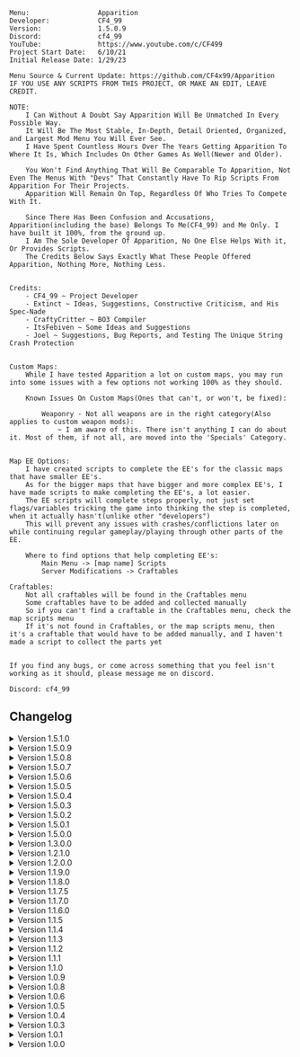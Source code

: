    Menu:                 Apparition
    Developer:            CF4_99
    Version:              1.5.0.9
    Discord:              cf4_99
    YouTube:              https://www.youtube.com/c/CF499
    Project Start Date:   6/10/21
    Initial Release Date: 1/29/23

    Menu Source & Current Update: https://github.com/CF4x99/Apparition
    IF YOU USE ANY SCRIPTS FROM THIS PROJECT, OR MAKE AN EDIT, LEAVE CREDIT.

    NOTE:
        I Can Without A Doubt Say Apparition Will Be Unmatched In Every Possible Way.
        It Will Be The Most Stable, In-Depth, Detail Oriented, Organized, and Largest Mod Menu You Will Ever See.
        I Have Spent Countless Hours Over The Years Getting Apparition To Where It Is, Which Includes On Other Games As Well(Newer and Older).

        You Won't Find Anything That Will Be Comparable To Apparition, Not Even The Menus With "Devs" That Constantly Have To Rip Scripts From Apparition For Their Projects.
        Apparition Will Remain On Top, Regardless Of Who Tries To Compete With It.

        Since There Has Been Confusion and Accusations, Apparition(including the base) Belongs To Me(CF4_99) and Me Only. I have built it 100%, from the ground up.
        I Am The Sole Developer Of Apparition, No One Else Helps With it, Or Provides Scripts.
        The Credits Below Says Exactly What These People Offered Apparition, Nothing More, Nothing Less.


    Credits:
        - CF4_99 ~ Project Developer
        - Extinct ~ Ideas, Suggestions, Constructive Criticism, and His Spec-Nade
        - CraftyCritter ~ BO3 Compiler
        - ItsFebiven ~ Some Ideas and Suggestions
        - Joel ~ Suggestions, Bug Reports, and Testing The Unique String Crash Protection


    Custom Maps:
        While I have tested Apparition a lot on custom maps, you may run into some issues with a few options not working 100% as they should.

        Known Issues On Custom Maps(Ones that can't, or won't, be fixed):

            Weaponry - Not all weapons are in the right category(Also applies to custom weapon mods):
                ~ I am aware of this. There isn't anything I can do about it. Most of them, if not all, are moved into the 'Specials' Category.


    Map EE Options:
        I have created scripts to complete the EE's for the classic maps that have smaller EE's.
        As for the bigger maps that have bigger and more complex EE's, I have made scripts to make completing the EE's, a lot easier.
        The EE scripts will complete steps properly, not just set flags/variables tricking the game into thinking the step is completed, when it actually hasn't(unlike other "developers")
        This will prevent any issues with crashes/conflictions later on while continuing regular gameplay/playing through other parts of the EE.

        Where to find options that help completing EE's:
            Main Menu -> [map name] Scripts
            Server Modifications -> Craftables
        
    Craftables:
        Not all craftables will be found in the Craftables menu
        Some craftables have to be added and collected manually
        So if you can't find a craftable in the Craftables menu, check the map scripts menu
        If it's not found in Craftables, or the map scripts menu, then it's a craftable that would have to be added manually, and I haven't made a script to collect the parts yet


    If you find any bugs, or come across something that you feel isn't working as it should, please message me on discord.

    Discord: cf4_99



## Changelog
<details>
    <summary>
        Version 1.5.1.0
    </summary>

    - While I Have Added Scripts For The New Bus Depot & Tunnel Custom Maps, They Are Still Custom Maps. Not everything is going to be perfect and working 100% as they should.
    - NOTE: The changes made for Bus Depot & Tunnel, should work for any upcoming Tranzit related survival maps from Verko

    - Fixed: Weaponry for Bus Depot & Tunnel
    - Fixed: Custom Sentry For Bus Depot & Tunnel
    - Fixed: Bullet Menu For Bus Depot & Tunnel
    - Fixed: Projectile Rain For Bus Depot & Tunnel
    - Fixed: AC130 For Bus Depot & Tunnel

    - Removed: Mystery Box Options(Applies To Bus Depot & Tunnel Only)

    - Changed: Switched from an override, to a callback for handling players disconnecting

    - Added: Pack 'a' Punch Option Slider For Bus Depot & Tunnel -- None, Upgrade, Mastery
    - Added: Shangri-La -- Allow Full EE With Less Than 4 Players
</details>

<details>
    <summary>
        Version 1.5.0.9
    </summary>

    - While I Have Added Scripts For The New Die Rise Custom Map, It Is Still A Custom Map. Not Everything(i.e. Weaponry) Will Be Working 100% As It Does On Base Maps.
    
    - Added: AIO menu design
    - Added: Die Rise -- Collect elevator keys for any selected player
    - Added: Die Rise -- Turn On Power
    - Added: Die Rise -- Edit any selected players bank cash( Max / Reset )
    - Added: Origins -- 'Enable All' option for generators
    - Added: Der Eisendrache -- Teleport Location 'Pyramid'
    - Added: 'Show Origin' option in host menu -- Used to easily get teleport locations

    - Fixed: An overlooked issue with the numberpad -- the user was able to continuously input 0, or input 0, then other numbers following
    - Fixed: Keyboard numberpad display issue for Nautaremake
    - Fixed: Issue with player score override(used for disable points and points multiplier) not working on Der Eisendrache and some custom maps
    - Fixed: Debug print array('self.PrintMessageQueue') not being pre-defined as an array
    - Fixed: Possible crash when dismantling the skybase
    - Fixed: Major issues with adding/removing weapons from the box -- Everything including adding/removing pack 'a' punched weapons SHOULD work flawlessly now
    - Fixed: Issue with 'Disable Powerups' not working
    - Fixed: Origins Player Challenges -- You can now complete challenges for any selected player(controlled by slider)
    - Fixed: Remaining issues with Der Eisendrache Easter Egg options -- Ones that I have found(not to say there aren't more)
    - Fixed: No target not disabling for some scripts that uses it
    - Fixed: Issue with the common map script that triggers zombie traps

    - Changed: Added actionslot displays to menu instructions for scrolling

</details>

<details>
    <summary>
        Version 1.5.0.8
    </summary>

    - While I Have Added Scripts For The New Mob Of The Dead Custom Map, It Is Still A Custom Map. Not Everything(i.e. Weaponry) Will Be Working 100% As It Does On Base Maps.
    - NOTE: On The New MOTD Map, If You Open All Doors & Debris, It Will Activate All Of The Perk Power Generators As Well(That's Just The Way The Map Devs Have It Set Up In Their Scripts)

    - Added: Mob Of The Dead -- Feed Devil Dogs
    - Added: Mob Of The Dead -- Activate Power Generators(Labeled By Location)
    - Added: Mob Of The Dead -- Modify After Life Lives(Modify The Amount Of After Life Lives Each Player Has -- Shows A Live Counter Of Their Lives With Their Name)
    - Added: Der Eisendrache -- Activate Pack 'a' Punch
    - Added: Der Eisendrache Side Quest -- Claw Hat
    - Added: Der Eisendrache Side Quest -- Disco Inferno
    - Added: 'RELOADING...' Display For AC130(Displays While Using The 105mm & 40mm Only)

    - Changed: Updated A Few Hash Names
    - Changed: Debug Menu Prints Position Will Now Auto-Adjust Based On The Amount Of Players -- To Avoid The Prints And Player Scores Overlapping

    - Fixed: Bug With No Target Not Getting Disabled When Exiting 'Controllable Zombie'
    - Fixed: Issue With Not Being Able To Switch AC130 Weapons While Using Keyboard & Mouse
    - Fixed: Scripts Using Indentions, Instead Of Tabs -- VSC Settings Issue

</details>

<details>
    <summary>
        Version 1.5.0.7
    </summary>

    - I finally Got Around To Finishing All Of The Bow Quest Steps For Der Eisendrache :P

    - Added: Ascension EE Option -- 'Complete Lander Password'
    - Added: Ascension EE Option -- 'Send Orb To Space'
    - Added: Shadows Of Evil EE Option -- 'Snakeskin Boots' -- Radios Are Labeled By Location
    - Added: Der Eisendrache EE Option -- Void Bow: 'Inscribe Demon Name'
    - Added: Der Eisendrache EE Option -- Void Bow: 'Collect Reforged Arrow'
    - Added: Der Eisendrache EE Option -- Wolf Bow: 'Initiate Quest'
    - Added: Der Eisendrache EE Option -- Wolf Bow: 'Collect Skull Shrine'
    - Added: Der Eisendrache EE Option -- Wolf Bow: 'Attach Skull To Skeleton'
    - Added: Der Eisendrache EE Option -- Wolf Bow: 'Escort & Collect Wolf Souls'
    - Added: Der Eisendrache EE Option -- Wolf Bow: 'Collect Reforged Arrows'

    - Changed: Project Syntax -- Switched Back To Using Ternary Operators To Minimalize Some Conditional Blocks -- I Originally Removed Them Due To The Mod Tools Not Supporting Them
    - Changed: Default Max Options For Quick Menu Style Is 25 -- Default Menu Y Position Has Been Moved Up To Fit Up To 25 Options As Well
    - Changed: Origins Fill Soul Box -- Soul Boxes Are Now Labeled By Location
    - Changed: Added '>' Next To Options That Are Submenus -- Applies To The Quick Menu Style Only
    - Changed: Increased The AC130 Reload Time For The 105mm & 40mm Rounds

    - Fixed: Menu Scroller Opening Animation -- It Should Now Work As It Was Intended
    - Fixed: Bug With Triggering Fossil Heads For The Void Bow Quest
    - Fixed: Bug With Fireplace Step Showing As Incomplete When Finishing The Last Step -- Caused By Conditional Returns That Were Out Of Order

</details>

<details>
    <summary>
        Version 1.5.0.6
    </summary>

    - Changed: Quick Menu Will Always Have A Large Option Cursor
    - Changed: Profile Management Will Only Show When You're In A Ranked Match

    - Fixed: Zombie Options -- Kill -> Death Slider Option Is Now Fixed

</details>

<details>
    <summary>
        Version 1.5.0.5
    </summary>

    - Changed: Quick Menu Style -- Large Cursor Is Now Enabled By Default
    - Changed: Player Info Location Will Now Be More Adaptive Based On Menu Position and Width

    - Added: Weapon Loadout System(BETA) -- Weaponry->Loadout -- Options To Save Primary, Secondary, Primary Offhand, and Secondary Offhand to be given each time you spawn(saves through games)
    - Added: Opening Animation For Quick Menu Style

    - Fixed: Bug With Quick Menu Scrolling System
    - Fixed: Bug With Custom Sentry Not Deleting
    - Fixed: Bug With Light Protector Not Deleting
    - Fixed: Bug With Spec-Nade
    - Fixed: Bug With Grappling Gun

</details>

<details>
    <summary>
        Version 1.5.0.4
    </summary>

    - Added: Better Overall Support For The New Quick Menu Style

    - Fixed: Menu Repositioning For The New Quick Menu Style

</details>

<details>
    <summary>
        Version 1.5.0.3
    </summary>

    - Removed: Useless Variable That Was Used For Entity Options(Was Removed In The Last Update)

    - Added: Origins Teleports For All Staff Tunnels
    - Added: Quick Menu Style -- The Quick Menu Style Can Now Be Used As The Main Style Of Apparition

    - Fixed: Bug With Smooth Rainbow Theme Not Working For Quick Menu, While Using Nautaremake Style
    - Fixed: Potential Bug With The New Auto-Sizing Quick Menu Design

</details>

<details>
    <summary>
        Version 1.5.0.2
    </summary>

    - Update Is Mostly Backend Changes

    - Removed: Entity Options
    - Removed: Welcome Message
    - Removed: Entity Count Display
    - Removed: 'tag_body' As A Player Bone Tag Option -- It Isn't A Valid Player Tag

    - Changed: Quick Menu Design
    - Changed: Default Scrolling Buffer From 12 to 10 -- Scrolling Should Be A Little Faster Now

    - Fixed: Bug With No Target Not Turning Off
    - Fixed: Bug With Anti-End Game Not Turning Off

</details>

<details>
    <summary>
        Version 1.5.0.1
    </summary>

    - Removed: All UEM Related Options/Scripts -- Apparition is now 100% detected by UEM, so I don't see a reason to keep the UEM scripts in the project.

    - Added: Origins -- Option To Give Players Helmets
    - Added: Origins -- Option To Give Players Normal or Golden Shovels

    - Changed: Moved Weapon Camo Options From 'Weapon Options' To 'Weaponry'
    - Changed: The New No Target(made to run undetected on UEM) Has Been Reverted Back To The Original Script

    - Fixed: Bug With Broken Mount Camera Slider
    - Fixed: Undefined Tag Origin -- Mount Camera(tag_body)
    - Fixed: Bug With Trapping The Apothicon On Revelations

</details>

<details>    
    <summary>
        Version 1.5.0.0
    </summary>

    There Were Countless Backend Changes That Won't Be Listed. Apparition Recieved A Much Needed Overhaul In Every Way.
    I Can Without A Doubt Say Apparition Will Be Unmatched In Every Possible Way.
    It Will Be The Most Stable, In-Depth, Detail Oriented, Organized, and Largest Mod Menu You Will Ever See.
    You Won't Find Anything That Will Be Comparable To Apparition, Not Even The Menus With "Devs" That Constantly Have To Rip Scripts From Apparition For Their Projects.
    Apparition Will Remain On Top, Regardless Of Who Tries To Compete With It.



    - NOTE: Update 1.4.0.0 was built only for the workshop. So 1.5.0.0 includes the 1.4.0.0 changes as well.

    - Everything should now fit the mod tool syntax requirements(aside from a few things custom compilers don't support)
    - You can now run Apparition while in developer mode without getting debug errors(aside from a few that aren't from Apparition)

    - Apparition Is Now 100% Undetected By The Ultimate Experience Mod

    - UEM Options(These Options Only Show When UEM Is Loaded):
        - Added: Hat Manipulation
        - Added: Complete Current Weapon Camo
        - Added: Unlock Hats(Halloween & Christmas)
        - Added: Leaderboard Killer(Will Most Likely Get You Blacklisted From The Leaderboards)
        - Added: Force Save Stats

    - Improved: Shader auto-scaling for strings -- Shaders(i.e. instructions, quick menu, entity count) will now fit to the text length alot better
    - Improved: Body Guard Targeting Logic
    - Improved: Zombie head gib
    - Improved: Pause World

    - Changed: Removed The Menu Auto-Adapting Hud Based On Resolution -- The Menu Is Now Positioned Closer To The Center To Combat The Menu Being Offscreen For Some People
    - Changed: Every Submenu Is Now Populated In Its Respected File(Basic Scripts Options Will Be In basic.gsc)
    - Changed: Menu instructions display will now adapt to the menu location(If it's too far to the right, the info will display on the left side. If it's too far to the left, the info will display on the right side)
    - Changed: Switched to a callback to handle players disconnecting mid-game
    - Changed: Bots will now have their own verification(They will be displayed as [Bot]<bot name> in the player menu)
    - Changed: Origins Generators Are Now Listed In Correct Numerical Order
    - Changed: Added keyboard/numberpad scroller outline for the Nautaremake design
    - Changed: Nautaremake Color Scheme Will Now Match Nautilus 1:1
    - Changed: Added outlines for menu instructions background, entity count background, and player info background
    - Changed: If Players Go Near Exploding Zombies, They Will Now Burn
    - Changed: Custom Sentry & Custom Sentry Weapon Are Now Together In Its Own Submenu -- Advanced Scripts
    - Changed: Host/Developer Player Info Will No Longer Show For Anyone(Including The Host and Developer)
    - Changed: Player IP Will No Longer Be Included With Player Info -- To Include It -> Host Menu -> Player Info -> Include IP(Applies To All Players)

    - Fixed: Several Undefined Variables, Arrays, and Incorrect Data Type Conflictions
    - Fixed: Custom Zombie Health Bugs
    - Fixed: Nuke Nades Bug
    - Fixed: Several Issues In Weaponry Scripts
    - Fixed: Several Issues In Teleport Scripts
    - Fixed: Several Issues In Fun Scripts
    - Fixed: Several Issues In Basic Scripts
    - Fixed: Several Issues In AI Spawners
    - Fixed: Several Issues In Advanced Scripts
    - Fixed: Several Issues In Aimbot Scripts
    - Fixed: Auto-Respawn Not Working Unless Auto-Revive Is Enabled
    - Fixed: Typo That Caused A Bug With Completing The Hide & Seek EE On The Giant
    - Fixed: Bugs With Beast Mode Option On SOE(It will now function as it should)
    - Fixed: Player getting stuck/frozen when the grappling gun is disabled while using it

    - Added: When The Game Ends, You Will Now See A Message That Says "Press & Hold [melee] To Restart The Match" -- Only Shows For The Host -- Replaces "You Survived <> Rounds"
    - Added: Host Menu - Disable Player Info From Showing In Player Menu(Applies To All Players)
    - Added: Controllable Spider To Zetsubou No Shima Scripts
    - Added: Upgraded Weapon Wallbuys(Server Tweakables)
    - Added: Teleport To A Random Player
    - Added: Moon Gravity
    - Added: Explosive Bullet Effect(Optional)
    - Added: Zombie Teleport Grenades
    - Added: Perk Jingles/Quote Sounds
    - Added: Audio Dialog Sounds
    - Added: Aimbot - Menu Open Check(Disables Aimbot If Menu Is Open)
    - Added: Server Tweakable - Revive Trigger Radius
    - Added: Server Tweakable - Last Stand Bleedout Time
    - Added: Enable Full SOE EE For 3 Players Or Less(Rails will also stay electrified when shocked to make it easier without 4 players)
    - Added: Revelations Scripts(Collect Keeper Companion Parts, Corrupt All Generators, Trap Apothicon, Free Pack 'a' Punch, and Damage Tombstones)
    - Added: Sound effect when teleporting
    - Added: Sound To The SOE & Origins Jump Scare
    - Added: Choice Between "Sound & Picture" and "Sound Only" To Player Jump Scare
    - Added: Developer mode to host menu(for debugging purposes)
    - Added: Max Weapon Ranks To All Players Menu
    - Added: Unlock All Challenges To All Players Menu
    - Added: Clan Tag Options To All Players Menu
    - Added: Liquid Divinium Loop To All Players Menu

</details>

<details>
    <summary>
        Version 1.3.0.0
    </summary>

    - Whole Apparition menu structure has been remade
    - Due to hitting the function size bytecode limit, I chose to populate most sub menus by jumping to separate functions
    - Apparition can now be compiled on Infinity Loader(Infinity Loader doesn't support '===' and '!==' which has been removed from AI spawners)

    - Added: Entity count display at the bottom left of the screen
    - Added: Menu customization option to disable the entity count display
    - Added: Menu customization option to reposition the menu for all styles(Zodiac style can only move left and right)
    - Added: Menu customization option to change the title color
    - Added: Menu customization option to change the options color
    - Added: Menu customization option to change the scrolling option color
    - Added: Menu customization option to change the toggled Option color(for when toggle style is set to text color)
    - Added: New temp-ban player system(you can now view a list of banned players, and unban them)
    - Added: Dead Ops View
    - Added: Newsbar
    - Added: Der Eisendrache Enable All Landing Pads
    - Added: Wunderwaffe DG-2 for SOE

    - Fixed: Der Eisendrache Void Bow steps
    - Fixed: Der Eisendrache Fire Bow Fireplace step
    - Fixed: Keyboard/Numberpad UI
    - Fixed: Bug with scrolling system
    - Fixed: Possible crash while using rain projectiles
    - Fixed: Possible crash with unlimited ammo/equipment
    - Fixed: Zombie counter UI
    - Fixed: Repair all window barriers
    - Fixed: Save & Load binds no longer work while in the menu
    - Fixed: Issues with the tornado
    - Fixed: Collecting all craftables breaking the rituals on SOE

    - Removed: Mod Menu Lobby Game mode
    - Removed: Anti-Join(useless)

    - Changed: Reorganized several menus
    - Changed: Increased the RGB Fade speed
    - Changed: Anti-End Game is now located in host menu
    - Changed: Force Field now has it's own submenu(still in fun scripts)
    - Changed: SOE Fumigator is now a submenu that will allow you to give Fumigators to selected players

</details>

<details>
    <summary>
        Version 1.2.1.0
    </summary>

    - Added: Menu Customization Option To Change Menu Scrolling Buffer(Speed)

    - Improved: Shader Auto-Sizing -- Remade The Games 'GetTextWidth' function to be able to auto-adjust to better fit keybinds when switching between controller and keyboard
    - Improved: Scrolling system to skip any blank or invalid options

    - Fixed: Save Player Verification
    - Fixed: Bug with hud not showing while dead
    - Fixed: Teleporting all players will no longer do damage to them
    - Fixed: Bugs between skybase teleporter, and spawned teleporters
    - Fixed: Origins 115 rings not working(Officially working flawlessly)
    - Fixed: Player rank applying to yourself, rather than the selected player
    - Fixed: Anti-End Game not allowing the host to end the game, even in a private match

</details>

<details>
    <summary>
        Version 1.2.0.0
    </summary>

    - Added: Auto-Correction For Menu Hud While Using Resolutions That Would Normally Put The Hud Off Screen
    - Added: Zodiac Menu Style
    - Added: Ability To Have Shaders As Options(Won't Use It On BO3. But, Wanted To Do It Anyways)
    - Added: Mexican Wave
    - Added: Flyable Lunar Lander(Ascension Only)
    - Added: Option To Disable Menu Sounds
    - Added: Option To Collect All Craftables At Once, Collect All Pieces Of Specific Craftable, Or Specific Parts Of A Craftable
    - Added: Pre-Set Teleports For Every Map
    - Added: Option To Clear Selected Stats
    - Added: Auto-Down Player(Malicious Options)
    - Added: Custom Teleporters(Decided On This Instead Of Ziplines, Which Have Been Requested A Lot)
    - Added: Skybase(Works On All Maps -- You Could Still Hit G_Entity Limit On Some Maps Though)
    - Added: New Debug Printing(Prints Bottom Left -- Will Only Be Used For Host Prints Like G_Entity Protection)

    - Improved: Align 115 Rings(Origins) -- Works Perfectly Now
    - Improved: Rank/Prestige Options -- There was a lot of confusion, and issues with this. Everything should be good now.
    - Improved: Menu Credits
    - Improved: G_Entity Protection(Should Adjust To All Maps Now)
    - Improved: Unnecessary menu threads on players

    - Changed: Menu Instructions Location To Bottom Center Of Screen
    - Changed: Moved Menu Position Up
    - Changed: Max Options Shown To 9 -- Zodiac Style Is 12
    - Changed: Prestige Slider Max Is Now 11(Master Prestige)
    - Changed: Player Insta-Kill To Slider(Disable, All, Melee)
    - Changed: Spawnable System Dismantle Option -- Now Dismantles Each Piece With A Random Amount Of Force
    - Changed: Model Scaling(Maximum: 10 || Minimum: 0.5 || Increment: 0.5)
    - Changed: Moved Save & Load Position To Teleport Menu
    - Changed: Welcome Message Style

    - Fixed: Issue With Slider Max/Min Value Not Correctly Refreshing
    - Fixed: Hud Count Confliction With Zombie Counter And Menu Hud
    - Fixed: Crash With Spiral Staircase Spawning While G_Entity Crash Protection Is Deleting Entities

</details>

<details>
    <summary>
        Version 1.1.9.0
    </summary>

    - Improved: Major Backend Improvements
    - Improved: Client Disconnect Handler(If a player is navigating another players options, and that player disconnects, it will kick them back to the player menu. If a player is viewing the player menu when a player disconnects, it will refresh the options)

    - Added: Native Design Back
    - Added: Option To Temp Save A Player's Verification
    - Added: Projectile Vomiting(Zombie Options)
    - Added: Knockdown(Zombie Options || All Maps But The Giant)
    - Added: Push(Zombie Options || Only Available On SOE)
    - Added: Start Of Game Mode Options(Mod Menu Lobby Only Atm)

    - Changed: Submenu system now doesn't rely on player info to find the correct submenu

</details>

<details>
    <summary>
        Version 1.1.8.0
    </summary>

    - Improved: Menu Backend
    - Improved: Menu Open/Close Animations
    - Improved: Light Protector(Major Improvements)

    - Changed: Submenus Now Run On Client XUIDs rather than Entity Number
    - Changed: Camo Selector From Slider To Submenu. It Now Lists By Proper Display Names Rather Than Index
    - Changed: Drop Camera Is Now In Fun Scripts
    - Changed: Silent Aimbot Now Only Runs While The Player Is Firing Instead Of While The Player Is Holding Down Their Trigger

    - Added: Client Disconnect Handler. If You're Viewing A Player's Options When They Disconnect, You Will Be Kicked Back To The Player Menu.
    - Added: Menu Style: "Nautaremake" (Remake Of ItsFebiven's Nautalus Design)
    - Added: Ice Skating To Fun Scripts
    - Added: All Client God Mode Option
    - Added: Show Tris Lines
    - Added: tag_eye To Bone Tags List
    - Added: A Welcome Message When A Player Is Given The Menu, Or When The Host Spawns
    - Added: Disable Player Hud

    - Fixed: Samantha Says Part 2 Bug On Moon. It Will Work Now, But Won't Let You Use It Until You Get To That Step In The EE.
    - Fixed: Issue When Loading Saved Menu Design Color
    - Fixed: Crashing Issue With Cod Jumper
    - Fixed: Issue With Rapid Fire Not Turning Off Correctly
    - Fixed: Force Field Not Killing All AI Types

    - Removed: XP Multiplier
    - Removed: Menu Blur Option
    - Removed: Leftover Debug Prints In Shoot To Revive

</details>

<details>
    <summary>
        Version 1.1.7.5
    </summary>

    - Fixed: Issues With Serious's Compiler
    - Fixed: Client Bind UI
    - Fixed: Forge Mode & Gravity Gun Not Picking Up Players
    - Fixed: Issue on Origins with teleporting to the robot heads, then exiting
    - Fixed: Max G_Entity Count Is Lower On The Giant, G_Entity Crash Protection Has Been Updated To Fit That

    - Added: Menu Open/Close Animations
    - Added: Option To Disable Menu Open/Close Animations
    - Added: Retain Perks

    - Changed: Redesigned & Improved Menu Instructions
    - Changed: Repositioned Menu(Moved Further Left)
    - Changed: Repositioned Zombie Counter
    - Changed: Menu Now Loads At The Start Of The Game, Rather Than After The Black Screen
    - Changed: Decreased The Chances Of The Menu Creating Unnecessary Unique Strings
    - Changed: Number Pad Now Uses Values, Rather Than Strings(No Lag - Decreases The Amount Of Unique Strings - Auto-Corrects When You Go Over Max Int)

    - Removed: All LUI Hud
    - Removed: Unnecessary Utility Functions

</details>

<details>
    <summary>
        Version 1.1.7.0
    </summary>

    - Added: Entity Options Back
    - Added: Forge Mode

    - Changed: Moved Mount Camera To Fun Scripts
    - Changed: Explosive Bullet Damage & Range Are Now Int Sliders
    - Changed: G_Entity Crash Protection Is Now Enabled By Default
    - Changed: XP Multiplier To Int Slider(Minimum: 2 || Max: 100)
    - Changed: Forge Model Distance Editor To Int Slider

    - Improved: Large Cursor(Now Sliders, Text Bools, and Sub Menu Indicators Scale With The Option)
    - Improved: G_Entity Crash Protection - Protection Is 1000x Better Now
    - Improved: Electric Fire Cherry(Now Functions Like An Enhanced Electric Cherry)
    - Improved: Rebuilt Gravity Gun(Works Perfectly Now)
    - Improved: Delete Gun
    - Improved: Shoot To Revive
    - Improved: Rocket Riding - You Can Now Rocket Ride Other Players By Firing A Missile While Near Them
    - Improved: Zombie Spawning - Faster & Shouldn't Have Issues Anymore
    - Improved: Nuke Nades
    - Improved: SOE Beast Mode - Works As It Should - Can Now Be Toggled On Other Players

    - Fixed: Bug With New Camo Saving System While Un-Pack 'a' Punching A Weapon
    - Fixed: Surface Type Traces That Look For Invalid Surfaces
    - Fixed: Bug With Client Visual Effects

</details>

<details>
    <summary>
        Version 1.1.6.0
    </summary>

    - Changed: Increased Slider Speed

    - Fixed: Client Side Button UI
    - Fixed: Bug With Some Death Barriers
    - Fixed: Aimbot Distance Check
    - Fixed: Bug With Downing All Players
    - Fixed: Bug With Server XP Multiplier being set too high and causing negative xp
    - Fixed: Take Current Weapon, also taking your knife

    - Improved: Any camo set on weapons using the menu, will now save on those weapons and won't be removed when using other options like attachments
    - Improved: Rebuilt Zombie Counter(better than ever)

    - Added: Player Info Back
    - Added: sv_cheats Toggle
    - Added: Shoot While Sprinting
    - Added: Electric Fire Cherry
    - Added: Adventure Time Back
    - Added: Earthquake Back
    - Added: Rapid Fire
    - Added: Disable Earning Points
    - Added: Smooth Snap Aimbot
    - Added: Smooth Snap Amount
    - Added: Target Requirement(None / Visible / Damageable)

    - Removed: Auto-Verification

</details>

<details>
    <summary>
        Version 1.1.5
    </summary>

    - Fixed: Unique string crash protection. You should now officially never encounter the unique string crash.

    - Removed: Effects Man Options

    - Changed: Zombie Counter Now Only Shows The Alive Count
    - Changed: Limited The Amount Of Bad Effects And Models That Are Used In The Menu
    - Changed: Weapon Attachments Are Now All In One Submenu, Rather Than In Serparate Categories
    - Changed: Force Field Size Is Now An Int Slider

    - Added: Joel To Menu Credits

</details>

<details>
    <summary>
        Version 1.1.4
    </summary>

    - Imprvoed: The crashing issue people have been experiencing due to exceeding the max amount of unique strings, should be controlled now. The chances anyone hits the max now, is slim. If you do manage to hit the max, I have implemented a protection that will stop unique strings from being made.
    - Improved: Menu Refreshing. There shouldn't be anymore conflictions between the quick menu and Menu Refresh. There also shouldn't be anymore pointless refreshes for clients.
    - Improved: Quick Menu Shader Auto-Sizing

    - Removed: Option Counter
    - Removed: Player Info

</details>

<details>
    <summary>
        Version 1.1.3
    </summary>

    - Added: Welcome Message
    - Added: Death Slider(Down / Kill)
    - Added: Pack 'a' Punch Camo When Weapon Is Packed Using The Menu

    - Removed: Entity Options
    - Removed: 3D Drawing
    - Removed: Health Bar
    - Removed: Adventure Time
    - Removed: Earthquake
    - Removed: Custom Crosshairs

    - Improved: Revive Player
    - Improved: Menu Hud Handling
    - Improved: Menu Handling When Player Dies

    - Changed: When Dead and Spectating, Menu Is Now Disabled and Only the Quick Menu Is Accessible.
    - Changed: When Dead, The Quick Menu Now Only Has 3 Options: Respawn, Restart Game(Host), and Disconnect(Host)

    - Fixed: Bug With Teleporting Player To Self/Self To Player
    - Fixed: Bug That Would Enable Double Jump When You Respawn
    - Fixed: Bug With Player Info
    - Fixed: Bug With Keyboard/Number Pad/Menu Credits While Using The Old School Design
    - Fixed: Some Things That Might Cause Crashes
    - Fixed: Several Bugs With Old School Design
    - Fixed: Bug With Server Tweakable: Max Ammo Fills Clips, Always Being On
    - Fixed: Several Bugs After Player Dies & Respawns

</details>

<details>
    <summary>
        Version 1.1.2
    </summary>

    - Added: Open Pause Menu For Player(Malicious/Trolling Option)
    - Added: Max Ammo Power-Ups Fill Weapon Clips(Server Tweakable)

    - Removed: Duplicate Function

    - Fixed: Small Syntax Issue That Was Overlooked
    - Fixed: The Issues That Serious's Compiler Had With Apparition
    - Fixed: Sliders/Keyboard Controls For Controller Users

</details>

<details>
    <summary>
        Version 1.1.1
    </summary>

    - Added: Merry Go Round
    - Added: Drop Tower

    - Improved: Scrolling System

    - Changed: Minimum Options Shown Is Now 5
    - Changed: Option Count Disabled By Default

    - Fixed: Bug With Player Info Improperly Destroying HUD
    - Fixed: Bug With Player Info Not Showing When Immediately Opening Player Menu
    - Fixed: Added Save/Load Design Back

</details>

<details>
    <summary>
        Version 1.1.0
    </summary>

    - Added: Custom Menu Blur Amount(When Menu Blur Is Enabled)
    - Added: Player Info(Shows When Hovering Over Their Name In The Player Menu)(Won't Show Host Info)
    - Added: 'Type Writer' To Doheart Styles
    - Added: Random Character Model Index Loop
    - Added: Aimbot Key(None / Aiming / Firing)
    - Added: More Support For Specific Map Teleports

    - Removed: Custom Menu RGB
    - Removed: Custom Menu Position
    - Removed: Custom Menu Width
    - Removed: Aimbot -- Aiming Required

    - Improved: Major UI Changes/Improvements
    - Improved: Menu Hud Handling. Should Never Run Into Issues With Hud Disappearing.
    - Improved: Scrolling System(Causes Less Lag & Faster Scrolling)
    - Improved: Aimbot Targeting(Will Now Officially Target All AI Types)
    - Improved: Menu Instructions Handling(More Detailed Instructions, And More Instructions For Scripts)
    - Improved: Scripts That Spawn Zombies

    - Changed: Default Max Options From 9 To 12
    - Changed: Custom Max Options Shown - Minimum Is Now 1 - Max Is Now 12
    - Changed: Option Counter Is Now Enabled By Default
    - Changed: Switched Verifications Admin & Co-Host(Co-Host Is Now The Higher Verification)

    - Fixed: Bug With Quick Menu Scrolling System
    - Fixed: Bug With Fire Bow Quest

</details>

<details>
    <summary>
        Version 1.0.9
    </summary>

    - Added: Aimbot Types: Silent/Snap
    - Added: 'Disable Fog' To Host Menu
    - Added: Option To Teleport To Selected Entity In Entity Options
    - Added: Reign Drops To Power-Ups Menu
    - Added: Option To Unlock/Lock All Challenges
    - Added: Der Eisendrache Fire & Lightning Bow Quest Options Back

    - Removed: Snap To Zombie/Shoot Through Walls

    - Improved: Aimbot Targeting
    - Improved: Aimbot Auto-Fire

    - Changed: You Can Now Collect Single Pieces Of Craftables Instead Of All At Once
    - Changed: Menu Scrolling/Selecting Sounds
    - Changed: Artillery Strike Now Counts As Kills For The Person That Activated It

    - Fixed: Bug Between Moon Doors and Open All Doors
    - Fixed: Bug With Quick Menu While Using Old School Design
    - Fixed: Aimbot Not Targeting All AI Types
    - Fixed: Bug With Modify Score
    - Fixed: Anti-End Game

</details>

<details>
    <summary>
        Version 1.0.8
    </summary>

    - Added: Aimbot Distance Check
    - Added: Player Mount Camera Option
    - Added: Ability To Add Pack 'a' Punched Weapons To Mystery Box
    - Added: Weapon Attachments
    - Added: DevGui Info(Host Only)
    - Added: Jumpscare (SOE & Origins)

    - Fixed: Bug with menu instructions not showing when a player is verified

</details>

<details>
    <summary>
        Version 1.0.6
    </summary>

    - Changed: Replaced Native Design With Right Side Design
    - Changed: Updated how the menu loads design variables to fit whatever design is loaded by default

</details>

<details>
    <summary>
        Version 1.0.5
    </summary>

    - Removed: Der Eisendrache Bow Quests Until Crashes Can Be Worked Out

    - Quick Menu:
        - Unique Design
        - Infinite Scroll
        - Auto-Sizing Option Backgrounds
        - Bool/Slider Options

</details>

<details>
    <summary>
        Version 1.0.4
    </summary>

    - Added: Old School Design
    - Added: Option To Enable Large Cursor
    - Added: Ability To Change Hitmarker Feedback Shader
    - Added: Option To Force Animations On Zombies

    - Fixed: Bug Not Being Able To Open 'Advanced Scripts'
    - Fixed: Bug With Hitmarkers On Custom Maps/Mods That Has Hitmarkers Enabled

</details>

<details>
    <summary>
        Version 1.0.3
    </summary>

    - Fixed: Spiral Staircase should now work for all maps
    - Added: The option for someone to add a welcome message if wanted.

    - Origins Scripts
        - Complete Ice Tiles
        - Complete Ice Tombstones
        - Complete Wind Rings
        - Complete Wind Smoke Stones
        - Complete Fire Cauldrons
        - Complete Fire Torches
        - Complete Lightning Piano Song
        - Complete Lightning Dials
        - Rotate 115 Rings To Desired Color

</details>

<details>
    <summary>
        Version 1.0.1
    </summary>

    - Removed: Type Writer, Rain, CYCL, and KRDR from Doheart styles

    - Added: Fade Effect to Doheart Styles

    - Changed: Option Counter Is Disabled By Default

    - Fixed: Loading Crash On Custom Maps
    - Fixed: Bug With Spawning Models On Bigger Maps

</details>

<details>
    <summary>
        Version 1.0.0
    </summary>

    - Initial Commit

</details>